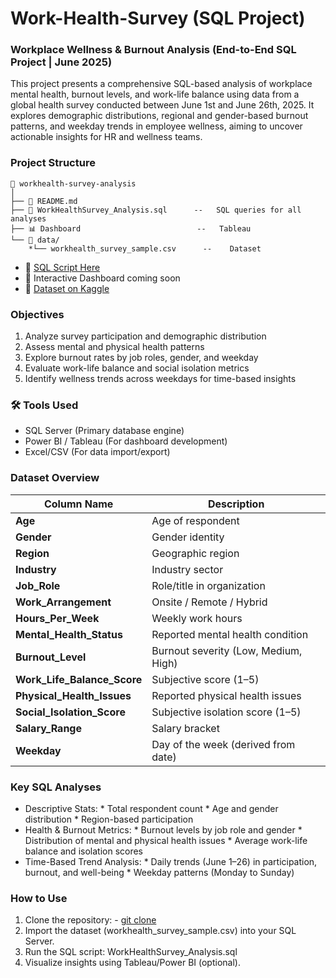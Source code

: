 # Work-Health-Survey (SQL Project)

### Workplace Wellness & Burnout Analysis (End-to-End SQL Project | June 2025)
This project presents a comprehensive SQL-based analysis of workplace mental health, burnout levels, and work-life balance using data from a global health survey conducted between June 1st and June 26th, 2025. It explores demographic distributions, regional and gender-based burnout patterns, and weekday trends in employee wellness, aiming to uncover actionable insights for HR and wellness teams.

### Project Structure
```
📂 workhealth-survey-analysis
│
├── 📄 README.md
├── 📄 WorkHealthSurvey_Analysis.sql      --   SQL queries for all analyses
├── 📊 Dashboard                          --   Tableau
└── 📁 data/
    *└── workhealth_survey_sample.csv      --    Dataset
```
      
- 🔗  [SQL Script Here](https://github.com/Mayreeobi/Work-Health-Survey/blob/main/2025%20Work%20Health%20Survey.sql)
- 🔗  Interactive Dashboard coming soon
- 🔗  [Dataset on Kaggle](https://www.kaggle.com/datasets/kshitijsaini121/remote-work-of-health-impact-survey-june-2025/data)

### Objectives
1. Analyze survey participation and demographic distribution
2. Assess mental and physical health patterns
3. Explore burnout rates by job roles, gender, and weekday
4. Evaluate work-life balance and social isolation metrics
5. Identify wellness trends across weekdays for time-based insights

### 🛠️ Tools Used
- SQL Server (Primary database engine)
- Power BI / Tableau (For dashboard development)
- Excel/CSV (For data import/export)

### Dataset Overview
| Column Name | Description |
|---|---|
| **Age** | Age of respondent |
| **Gender** | Gender identity |
| **Region** | Geographic region |
| **Industry** | Industry sector |
| **Job_Role** | Role/title in organization |
| **Work_Arrangement** | Onsite / Remote / Hybrid |
| **Hours_Per_Week** | Weekly work hours |
| **Mental_Health_Status** | Reported mental health condition |
| **Burnout_Level** | Burnout severity (Low, Medium, High) |
| **Work_Life_Balance_Score** | Subjective score (1–5) |
| **Physical_Health_Issues** | Reported physical health issues |
| **Social_Isolation_Score** | Subjective isolation score (1–5) |
| **Salary_Range** | Salary bracket |
| **Weekday** | Day of the week (derived from date) |

### Key SQL Analyses
-  Descriptive Stats: * Total respondent count * Age and gender distribution * Region-based participation
-  Health & Burnout Metrics: * Burnout levels by job role and gender * Distribution of mental and physical health issues * Average work-life balance and isolation scores
-  Time-Based Trend Analysis: * Daily trends (June 1–26) in participation, burnout, and well-being * Weekday patterns (Monday to Sunday)


### How to Use
1. Clone the repository: 
       -  [git clone](https://github.com/yourusername/workhealth-survey-analysis.git)
2. Import the dataset (workhealth_survey_sample.csv) into your SQL Server.
3. Run the SQL script: WorkHealthSurvey_Analysis.sql
4. Visualize insights using Tableau/Power BI (optional).

